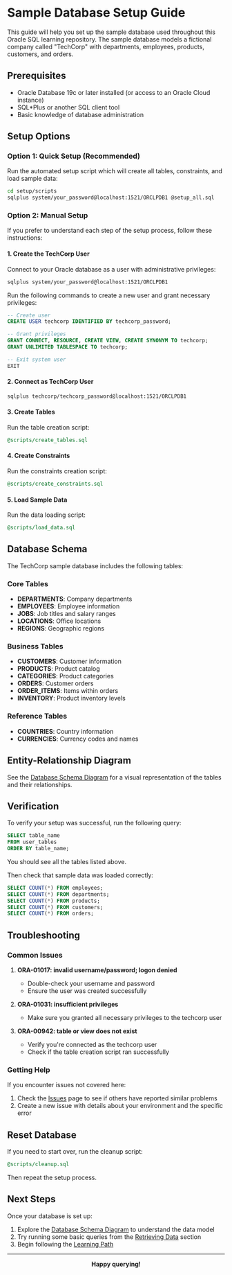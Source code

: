 # Sample Database Setup Guide

This guide will help you set up the sample database used throughout this Oracle SQL learning repository. The sample database models a fictional company called "TechCorp" with departments, employees, products, customers, and orders.

## Prerequisites

- Oracle Database 19c or later installed (or access to an Oracle Cloud instance)
- SQL*Plus or another SQL client tool
- Basic knowledge of database administration

## Setup Options

### Option 1: Quick Setup (Recommended)

Run the automated setup script which will create all tables, constraints, and load sample data:

```bash
cd setup/scripts
sqlplus system/your_password@localhost:1521/ORCLPDB1 @setup_all.sql
```

### Option 2: Manual Setup

If you prefer to understand each step of the setup process, follow these instructions:

#### 1. Create the TechCorp User

Connect to your Oracle database as a user with administrative privileges:

```bash
sqlplus system/your_password@localhost:1521/ORCLPDB1
```

Run the following commands to create a new user and grant necessary privileges:

```sql
-- Create user
CREATE USER techcorp IDENTIFIED BY techcorp_password;

-- Grant privileges
GRANT CONNECT, RESOURCE, CREATE VIEW, CREATE SYNONYM TO techcorp;
GRANT UNLIMITED TABLESPACE TO techcorp;

-- Exit system user
EXIT
```

#### 2. Connect as TechCorp User

```bash
sqlplus techcorp/techcorp_password@localhost:1521/ORCLPDB1
```

#### 3. Create Tables

Run the table creation script:

```sql
@scripts/create_tables.sql
```

#### 4. Create Constraints

Run the constraints creation script:

```sql
@scripts/create_constraints.sql
```

#### 5. Load Sample Data

Run the data loading script:

```sql
@scripts/load_data.sql
```

## Database Schema

The TechCorp sample database includes the following tables:

### Core Tables

- **DEPARTMENTS**: Company departments
- **EMPLOYEES**: Employee information
- **JOBS**: Job titles and salary ranges
- **LOCATIONS**: Office locations
- **REGIONS**: Geographic regions

### Business Tables

- **CUSTOMERS**: Customer information
- **PRODUCTS**: Product catalog
- **CATEGORIES**: Product categories
- **ORDERS**: Customer orders
- **ORDER_ITEMS**: Items within orders
- **INVENTORY**: Product inventory levels

### Reference Tables

- **COUNTRIES**: Country information
- **CURRENCIES**: Currency codes and names

## Entity-Relationship Diagram

See the [Database Schema Diagram](database_schema.md) for a visual representation of the tables and their relationships.

## Verification

To verify your setup was successful, run the following query:

```sql
SELECT table_name 
FROM user_tables 
ORDER BY table_name;
```

You should see all the tables listed above.

Then check that sample data was loaded correctly:

```sql
SELECT COUNT(*) FROM employees;
SELECT COUNT(*) FROM departments;
SELECT COUNT(*) FROM products;
SELECT COUNT(*) FROM customers;
SELECT COUNT(*) FROM orders;
```

## Troubleshooting

### Common Issues

1. **ORA-01017: invalid username/password; logon denied**
   - Double-check your username and password
   - Ensure the user was created successfully

2. **ORA-01031: insufficient privileges**
   - Make sure you granted all necessary privileges to the techcorp user

3. **ORA-00942: table or view does not exist**
   - Verify you're connected as the techcorp user
   - Check if the table creation script ran successfully

### Getting Help

If you encounter issues not covered here:

1. Check the [Issues](https://github.com/godmnathan/1Z0-071_Oracle_Database_SQL_Associate/issues) page to see if others have reported similar problems
2. Create a new issue with details about your environment and the specific error

## Reset Database

If you need to start over, run the cleanup script:

```sql
@scripts/cleanup.sql
```

Then repeat the setup process.

## Next Steps

Once your database is set up:

1. Explore the [Database Schema Diagram](database_schema.md) to understand the data model
2. Try running some basic queries from the [Retrieving Data](../topics/002-retrieving-data/select-basics.md) section
3. Begin following the [Learning Path](../learning_path.md)

---

<p align="center">
  <b>Happy querying!</b>
</p>
